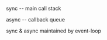sync -- main call stack <br/>

async -- callback queue <br/>

sync & async maintained by event-loop
